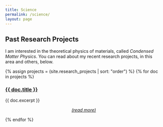 ```yaml
---
title: Science
permalink: /science/
layout: page
---
```



## Past Research Projects

I am interested in the theoretical physics of materials, called *Condensed Matter Physics*.  You can read about my recent research projects, in this area and others, below.


  {% assign projects = (site.research_projects | sort: "order") %}
  {% for doc in projects %}
      <a href="{{ doc.url }}"><h3>{{ doc.title }}</h3></a>
      {{ doc.excerpt }}
      <p style="font-size:14px;text-align:center;position:relative;top:0em;"><a href="{{ doc.url }}"><i>(read more)</i></a></p>
  {% endfor %}
